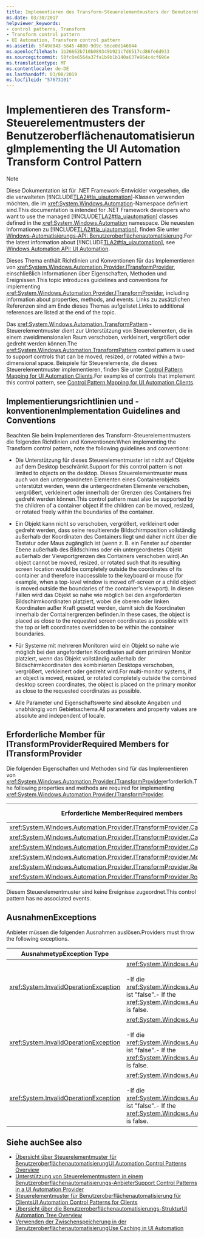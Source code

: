 ```yaml
---
title: Implementieren des Transform-Steuerelementmusters der Benutzeroberflächenautomatisierung
ms.date: 03/30/2017
helpviewer_keywords:
- control patterns, Transform
- Transform control pattern
- UI Automation, Transform control pattern
ms.assetid: 5f49d843-5845-4800-9d9c-56ce0d146844
ms.openlocfilehash: 1b26662b710b089349b921c7d6517cd86fe6d933
ms.sourcegitcommit: 58fc0e6564a37fa1b9b1b140a637e864c4cf696e
ms.translationtype: MT
ms.contentlocale: de-DE
ms.lasthandoff: 03/08/2019
ms.locfileid: "57673101"
---
```

# <a name="implementing-the-ui-automation-transform-control-pattern"></a><span data-ttu-id="f4344-102">Implementieren des Transform-Steuerelementmusters der Benutzeroberflächenautomatisierung</span><span class="sxs-lookup"><span data-stu-id="f4344-102">Implementing the UI Automation Transform Control Pattern</span></span>
> [!NOTE]
>  <span data-ttu-id="f4344-103">Diese Dokumentation ist für .NET Framework-Entwickler vorgesehen, die die verwalteten [!INCLUDE[TLA2#tla_uiautomation](../../../includes/tla2sharptla-uiautomation-md.md)]-Klassen verwenden möchten, die im <xref:System.Windows.Automation>-Namespace definiert sind.</span><span class="sxs-lookup"><span data-stu-id="f4344-103">This documentation is intended for .NET Framework developers who want to use the managed [!INCLUDE[TLA2#tla_uiautomation](../../../includes/tla2sharptla-uiautomation-md.md)] classes defined in the <xref:System.Windows.Automation> namespace.</span></span> <span data-ttu-id="f4344-104">Die neuesten Informationen zu [!INCLUDE[TLA2#tla_uiautomation](../../../includes/tla2sharptla-uiautomation-md.md)], finden Sie unter [Windows-Automatisierungs-API: Benutzeroberflächenautomatisierung](https://go.microsoft.com/fwlink/?LinkID=156746).</span><span class="sxs-lookup"><span data-stu-id="f4344-104">For the latest information about [!INCLUDE[TLA2#tla_uiautomation](../../../includes/tla2sharptla-uiautomation-md.md)], see [Windows Automation API: UI Automation](https://go.microsoft.com/fwlink/?LinkID=156746).</span></span>  
  
 <span data-ttu-id="f4344-105">Dieses Thema enthält Richtlinien und Konventionen für das Implementieren von <xref:System.Windows.Automation.Provider.ITransformProvider>, einschließlich Informationen über Eigenschaften, Methoden und Ereignissen.</span><span class="sxs-lookup"><span data-stu-id="f4344-105">This topic introduces guidelines and conventions for implementing <xref:System.Windows.Automation.Provider.ITransformProvider>, including information about properties, methods, and events.</span></span> <span data-ttu-id="f4344-106">Links zu zusätzlichen Referenzen sind am Ende dieses Themas aufgelistet.</span><span class="sxs-lookup"><span data-stu-id="f4344-106">Links to additional references are listed at the end of the topic.</span></span>  
  
 <span data-ttu-id="f4344-107">Das <xref:System.Windows.Automation.TransformPattern> -Steuerelementmuster dient zur Unterstützung von Steuerelementen, die in einem zweidimensionalen Raum verschoben, verkleinert, vergrößert oder gedreht werden können.</span><span class="sxs-lookup"><span data-stu-id="f4344-107">The <xref:System.Windows.Automation.TransformPattern> control pattern is used to support controls that can be moved, resized, or rotated within a two-dimensional space.</span></span> <span data-ttu-id="f4344-108">Beispiele für Steuerelemente, die dieses Steuerelementmuster implementieren, finden Sie unter [Control Pattern Mapping for UI Automation Clients](../../../docs/framework/ui-automation/control-pattern-mapping-for-ui-automation-clients.md).</span><span class="sxs-lookup"><span data-stu-id="f4344-108">For examples of controls that implement this control pattern, see [Control Pattern Mapping for UI Automation Clients](../../../docs/framework/ui-automation/control-pattern-mapping-for-ui-automation-clients.md).</span></span>  
  
<a name="Implementation_Guidelines_and_Conventions"></a>   
## <a name="implementation-guidelines-and-conventions"></a><span data-ttu-id="f4344-109">Implementierungsrichtlinien und -konventionen</span><span class="sxs-lookup"><span data-stu-id="f4344-109">Implementation Guidelines and Conventions</span></span>  
 <span data-ttu-id="f4344-110">Beachten Sie beim Implementieren des Transform-Steuerelementmusters die folgenden Richtlinien und Konventionen:</span><span class="sxs-lookup"><span data-stu-id="f4344-110">When implementing the Transform control pattern, note the following guidelines and conventions:</span></span>  
  
-   <span data-ttu-id="f4344-111">Die Unterstützung für dieses Steuerelementmuster ist nicht auf Objekte auf dem Desktop beschränkt.</span><span class="sxs-lookup"><span data-stu-id="f4344-111">Support for this control pattern is not limited to objects on the desktop.</span></span> <span data-ttu-id="f4344-112">Dieses Steuerelementmuster muss auch von den untergeordneten Elementen eines Containerobjekts unterstützt werden, wenn die untergeordneten Elemente verschoben, vergrößert, verkleinert oder innerhalb der Grenzen des Containers frei gedreht werden können.</span><span class="sxs-lookup"><span data-stu-id="f4344-112">This control pattern must also be supported by the children of a container object if the children can be moved, resized, or rotated freely within the boundaries of the container.</span></span>  
  
-   <span data-ttu-id="f4344-113">Ein Objekt kann nicht so verschoben, vergrößert, verkleinert oder gedreht werden, dass seine resultierende Bildschirmposition vollständig außerhalb der Koordinaten des Containers liegt und daher nicht über die Tastatur oder Maus zugänglich ist (wenn z. B. ein Fenster auf oberster Ebene außerhalb des Bildschirms oder ein untergeordnetes Objekt außerhalb der Viewportgrenzen des Containers verschoben wird).</span><span class="sxs-lookup"><span data-stu-id="f4344-113">An object cannot be moved, resized, or rotated such that its resulting screen location would be completely outside the coordinates of its container and therefore inaccessible to the keyboard or mouse (for example, when a top-level window is moved off-screen or a child object is moved outside the boundaries of the container's viewport).</span></span> <span data-ttu-id="f4344-114">In diesen Fällen wird das Objekt so nahe wie möglich bei den angeforderten Bildschirmkoordinaten platziert, wobei die oberen oder linken Koordinaten außer Kraft gesetzt werden, damit sich die Koordinaten innerhalb der Containergrenzen befinden.</span><span class="sxs-lookup"><span data-stu-id="f4344-114">In these cases, the object is placed as close to the requested screen coordinates as possible with the top or left coordinates overridden to be within the container boundaries.</span></span>  
  
-   <span data-ttu-id="f4344-115">Für Systeme mit mehreren Monitoren wird ein Objekt so nahe wie möglich bei den angeforderten Koordinaten auf dem primären Monitor platziert, wenn das Objekt vollständig außerhalb der Bildschirmkoordinaten des kombinierten Desktops verschoben, vergrößert, verkleinert oder gedreht wird.</span><span class="sxs-lookup"><span data-stu-id="f4344-115">For multi-monitor systems, if an object is moved, resized, or rotated completely outside the combined desktop screen coordinates, the object is placed on the primary monitor as close to the requested coordinates as possible.</span></span>  
  
-   <span data-ttu-id="f4344-116">Alle Parameter und Eigenschaftswerte sind absolute Angaben und unabhängig vom Gebietsschema.</span><span class="sxs-lookup"><span data-stu-id="f4344-116">All parameters and property values are absolute and independent of locale.</span></span>  
  
<a name="Required_Members_for_the_IValueProvider_Interface"></a>   
## <a name="required-members-for-itransformprovider"></a><span data-ttu-id="f4344-117">Erforderliche Member für ITransformProvider</span><span class="sxs-lookup"><span data-stu-id="f4344-117">Required Members for ITransformProvider</span></span>  
 <span data-ttu-id="f4344-118">Die folgenden Eigenschaften und Methoden sind für das Implementieren von <xref:System.Windows.Automation.Provider.ITransformProvider>erforderlich.</span><span class="sxs-lookup"><span data-stu-id="f4344-118">The following properties and methods are required for implementing <xref:System.Windows.Automation.Provider.ITransformProvider>.</span></span>  
  
|<span data-ttu-id="f4344-119">Erforderliche Member</span><span class="sxs-lookup"><span data-stu-id="f4344-119">Required members</span></span>|<span data-ttu-id="f4344-120">Memberart</span><span class="sxs-lookup"><span data-stu-id="f4344-120">Member type</span></span>|<span data-ttu-id="f4344-121">Hinweise</span><span class="sxs-lookup"><span data-stu-id="f4344-121">Notes</span></span>|  
|----------------------|-----------------|-----------|  
|<xref:System.Windows.Automation.Provider.ITransformProvider.CanMove%2A>|<span data-ttu-id="f4344-122">Eigenschaft</span><span class="sxs-lookup"><span data-stu-id="f4344-122">Property</span></span>|<span data-ttu-id="f4344-123">Keine</span><span class="sxs-lookup"><span data-stu-id="f4344-123">None</span></span>|  
|<xref:System.Windows.Automation.Provider.ITransformProvider.CanResize%2A>|<span data-ttu-id="f4344-124">Eigenschaft</span><span class="sxs-lookup"><span data-stu-id="f4344-124">Property</span></span>|<span data-ttu-id="f4344-125">Keine</span><span class="sxs-lookup"><span data-stu-id="f4344-125">None</span></span>|  
|<xref:System.Windows.Automation.Provider.ITransformProvider.CanRotate%2A>|<span data-ttu-id="f4344-126">Eigenschaft</span><span class="sxs-lookup"><span data-stu-id="f4344-126">Property</span></span>|<span data-ttu-id="f4344-127">Keine</span><span class="sxs-lookup"><span data-stu-id="f4344-127">None</span></span>|  
|<xref:System.Windows.Automation.Provider.ITransformProvider.Move%2A>|<span data-ttu-id="f4344-128">Methode</span><span class="sxs-lookup"><span data-stu-id="f4344-128">Method</span></span>|<span data-ttu-id="f4344-129">Keine</span><span class="sxs-lookup"><span data-stu-id="f4344-129">None</span></span>|  
|<xref:System.Windows.Automation.Provider.ITransformProvider.Resize%2A>|<span data-ttu-id="f4344-130">Methode</span><span class="sxs-lookup"><span data-stu-id="f4344-130">Method</span></span>|<span data-ttu-id="f4344-131">Keine</span><span class="sxs-lookup"><span data-stu-id="f4344-131">None</span></span>|  
|<xref:System.Windows.Automation.Provider.ITransformProvider.Rotate%2A>|<span data-ttu-id="f4344-132">Methode</span><span class="sxs-lookup"><span data-stu-id="f4344-132">Method</span></span>|<span data-ttu-id="f4344-133">Keine</span><span class="sxs-lookup"><span data-stu-id="f4344-133">None</span></span>|  
  
 <span data-ttu-id="f4344-134">Diesem Steuerelementmuster sind keine Ereignisse zugeordnet.</span><span class="sxs-lookup"><span data-stu-id="f4344-134">This control pattern has no associated events.</span></span>  
  
<a name="Exceptions"></a>   
## <a name="exceptions"></a><span data-ttu-id="f4344-135">Ausnahmen</span><span class="sxs-lookup"><span data-stu-id="f4344-135">Exceptions</span></span>  
 <span data-ttu-id="f4344-136">Anbieter müssen die folgenden Ausnahmen auslösen.</span><span class="sxs-lookup"><span data-stu-id="f4344-136">Providers must throw the following exceptions.</span></span>  
  
|<span data-ttu-id="f4344-137">Ausnahmetyp</span><span class="sxs-lookup"><span data-stu-id="f4344-137">Exception Type</span></span>|<span data-ttu-id="f4344-138">Bedingung</span><span class="sxs-lookup"><span data-stu-id="f4344-138">Condition</span></span>|  
|--------------------|---------------|  
|<xref:System.InvalidOperationException>|<xref:System.Windows.Automation.Provider.ITransformProvider.Move%2A><br /><br /> <span data-ttu-id="f4344-139">-If die <xref:System.Windows.Automation.TransformPatternIdentifiers.CanMoveProperty> ist "false".</span><span class="sxs-lookup"><span data-stu-id="f4344-139">-   If the <xref:System.Windows.Automation.TransformPatternIdentifiers.CanMoveProperty> is false.</span></span>|  
|<xref:System.InvalidOperationException>|<xref:System.Windows.Automation.Provider.ITransformProvider.Resize%2A><br /><br /> <span data-ttu-id="f4344-140">-If die <xref:System.Windows.Automation.TransformPatternIdentifiers.CanResizeProperty> ist "false".</span><span class="sxs-lookup"><span data-stu-id="f4344-140">-   If the <xref:System.Windows.Automation.TransformPatternIdentifiers.CanResizeProperty> is false.</span></span>|  
|<xref:System.InvalidOperationException>|<xref:System.Windows.Automation.Provider.ITransformProvider.Rotate%2A><br /><br /> <span data-ttu-id="f4344-141">-If die <xref:System.Windows.Automation.TransformPatternIdentifiers.CanRotateProperty> ist "false".</span><span class="sxs-lookup"><span data-stu-id="f4344-141">-   If the <xref:System.Windows.Automation.TransformPatternIdentifiers.CanRotateProperty> is false.</span></span>|  
  
## <a name="see-also"></a><span data-ttu-id="f4344-142">Siehe auch</span><span class="sxs-lookup"><span data-stu-id="f4344-142">See also</span></span>
- [<span data-ttu-id="f4344-143">Übersicht über Steuerelementmuster für Benutzeroberflächenautomatisierung</span><span class="sxs-lookup"><span data-stu-id="f4344-143">UI Automation Control Patterns Overview</span></span>](../../../docs/framework/ui-automation/ui-automation-control-patterns-overview.md)
- [<span data-ttu-id="f4344-144">Unterstützung von Steuerelementmustern in einem Benutzeroberflächenautomatisierungs-Anbieter</span><span class="sxs-lookup"><span data-stu-id="f4344-144">Support Control Patterns in a UI Automation Provider</span></span>](../../../docs/framework/ui-automation/support-control-patterns-in-a-ui-automation-provider.md)
- [<span data-ttu-id="f4344-145">Steuerelementmuster für Benutzeroberflächenautomatisierung für Clients</span><span class="sxs-lookup"><span data-stu-id="f4344-145">UI Automation Control Patterns for Clients</span></span>](../../../docs/framework/ui-automation/ui-automation-control-patterns-for-clients.md)
- [<span data-ttu-id="f4344-146">Übersicht über die Benutzeroberflächenautomatisierungs-Struktur</span><span class="sxs-lookup"><span data-stu-id="f4344-146">UI Automation Tree Overview</span></span>](../../../docs/framework/ui-automation/ui-automation-tree-overview.md)
- [<span data-ttu-id="f4344-147">Verwenden der Zwischenspeicherung in der Benutzeroberflächenautomatisierung</span><span class="sxs-lookup"><span data-stu-id="f4344-147">Use Caching in UI Automation</span></span>](../../../docs/framework/ui-automation/use-caching-in-ui-automation.md)
